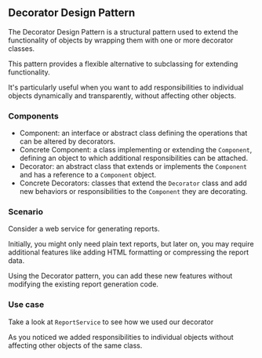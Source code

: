 ## Decorator Design Pattern
The Decorator Design Pattern is a structural pattern used to extend the functionality of objects by wrapping them with one or more decorator classes. 

This pattern provides a flexible alternative to subclassing for extending functionality. 

It's particularly useful when you want to add responsibilities to individual objects dynamically and transparently, without affecting other objects.

### Components
- Component: an interface or abstract class defining the operations that can be altered by decorators.
- Concrete Component: a class implementing or extending the `Component`, defining an object to which additional responsibilities can be attached.
- Decorator: an abstract class that extends or implements the `Component` and has a reference to a `Component` object.
- Concrete Decorators: classes that extend the `Decorator` class and add new behaviors or responsibilities to the `Component` they are decorating.

### Scenario
Consider a web service for generating reports. 

Initially, you might only need plain text reports, but later on, you may require additional features like adding HTML formatting or compressing the report data. 

Using the Decorator pattern, you can add these new features without modifying the existing report generation code.

### Use case
Take a look at ```ReportService``` to see how we used our decorator

As you noticed we added responsibilities to individual objects without affecting other objects of the same class.